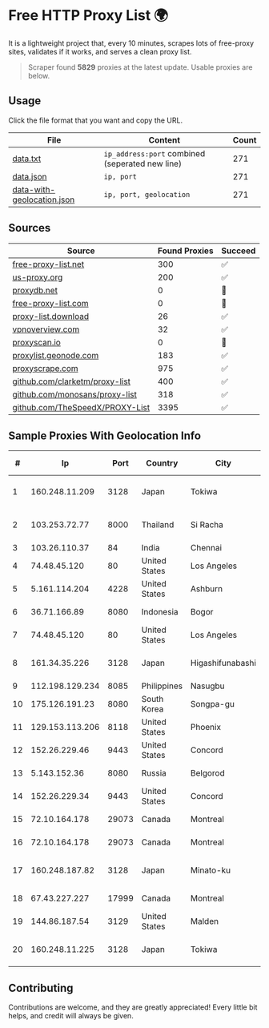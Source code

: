 
# Free HTTP Proxy List 🌍

It is a lightweight project that, every 10 minutes, scrapes lots of free-proxy sites, validates if it works, and serves a clean proxy list.


> Scraper found **5829** proxies at the latest update. Usable proxies are below.

## Usage

Click the file format that you want and copy the URL.


|File|Content|Count|
|----|-------|-----|
|[data.txt](https://raw.githubusercontent.com/themiralay/Proxy-List-World/master/data.txt)|`ip_address:port` combined (seperated new line)|271|
|[data.json](https://raw.githubusercontent.com/themiralay/Proxy-List-World/master/data.json)|`ip, port`|271|
|[data-with-geolocation.json](https://raw.githubusercontent.com/themiralay/Proxy-List-World/master/data-with-geolocation.json)|`ip, port, geolocation`|271|

## Sources

|Source|Found Proxies|Succeed|
|------|-------------|-------|
|[free-proxy-list.net](https://free-proxy-list.net)|300|✅|
|[us-proxy.org](https://www.us-proxy.org)|200|✅|
|[proxydb.net](http://proxydb.net)|0|🚫|
|[free-proxy-list.com](https://free-proxy-list.com/?page=&port=&type%5B%5D=http&type%5B%5D=https&up_time=0&search=Search)|0|🚫|
|[proxy-list.download](https://www.proxy-list.download/HTTP)|26|✅|
|[vpnoverview.com](https://vpnoverview.com/privacy/anonymous-browsing/free-proxy-servers)|32|✅|
|[proxyscan.io](https://www.proxyscan.io)|0|🚫|
|[proxylist.geonode.com](https://proxylist.geonode.com/api/proxy-list?limit=300&page=1&sort_by=lastChecked&sort_type=desc&protocols=http,https)|183|✅|
|[proxyscrape.com](https://api.proxyscrape.com/v2/?request=displayproxies&protocol=http&timeout=10000&country=all&ssl=all&anonymity=all)|975|✅|
|[github.com/clarketm/proxy-list](https://raw.githubusercontent.com/clarketm/proxy-list/master/proxy-list-raw.txt)|400|✅|
|[github.com/monosans/proxy-list](https://raw.githubusercontent.com/monosans/proxy-list/main/proxies/http.txt)|318|✅|
|[github.com/TheSpeedX/PROXY-List](https://raw.githubusercontent.com/TheSpeedX/PROXY-List/master/http.txt)|3395|✅|


## Sample Proxies With Geolocation Info

|#|Ip|Port|Country|City|Internet Service Provider|
|-|--|----|-------|----|-------------------------|
|1|160.248.11.209|3128|Japan|Tokiwa|NTT PC Communications, Inc.|
|2|103.253.72.77|8000|Thailand|Si Racha|Readyidc Company Limited|
|3|103.26.110.37|84|India|Chennai|Niss Networks|
|4|74.48.45.120|80|United States|Los Angeles|Multacom Corporation|
|5|5.161.114.204|4228|United States|Ashburn|Hetzner Online GmbH|
|6|36.71.166.89|8080|Indonesia|Bogor|PT. TELKOM INDONESIA|
|7|74.48.45.120|80|United States|Los Angeles|Multacom Corporation|
|8|161.34.35.226|3128|Japan|Higashifunabashi|NTT PC Communications, Inc.|
|9|112.198.129.234|8085|Philippines|Nasugbu|Globe Telecom|
|10|175.126.191.23|8080|South Korea|Songpa-gu|SK Broadband Co Ltd|
|11|129.153.113.206|8118|United States|Phoenix|Oracle Corporation|
|12|152.26.229.46|9443|United States|Concord|MCNC|
|13|5.143.152.36|8080|Russia|Belgorod|Rostelecom networks|
|14|152.26.229.34|9443|United States|Concord|MCNC|
|15|72.10.164.178|29073|Canada|Montreal|GloboTech Communications|
|16|72.10.164.178|29073|Canada|Montreal|GloboTech Communications|
|17|160.248.187.82|3128|Japan|Minato-ku|NTT PC Communications, Inc.|
|18|67.43.227.227|17999|Canada|Montreal|GloboTech Communications|
|19|144.86.187.54|3129|United States|Malden|Charles River Operation|
|20|160.248.11.225|3128|Japan|Tokiwa|NTT PC Communications, Inc.|



## Contributing

Contributions are welcome, and they are greatly appreciated! Every
little bit helps, and credit will always be given.

